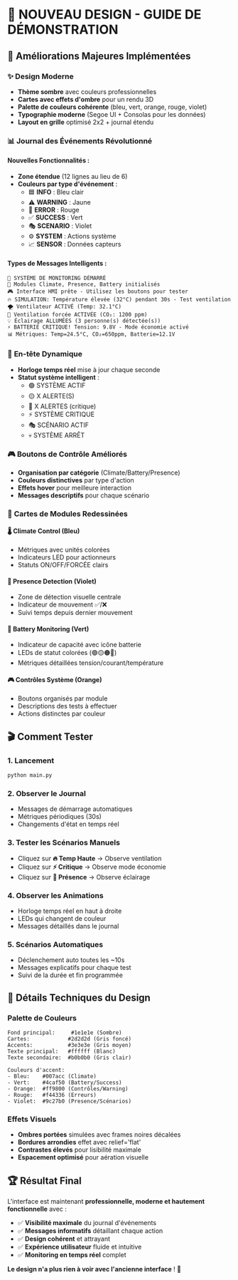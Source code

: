 # 🎨 NOUVEAU DESIGN - GUIDE DE DÉMONSTRATION

## 🚀 Améliorations Majeures Implémentées

### ✨ **Design Moderne**
- **Thème sombre** avec couleurs professionnelles
- **Cartes avec effets d'ombre** pour un rendu 3D
- **Palette de couleurs cohérente** (bleu, vert, orange, rouge, violet)
- **Typographie moderne** (Segoe UI + Consolas pour les données)
- **Layout en grille** optimisé 2x2 + journal étendu

### 📊 **Journal des Événements Révolutionné**

#### Nouvelles Fonctionnalités :
- **Zone étendue** (12 lignes au lieu de 6)
- **Couleurs par type d'événement** :
  - 🟦 **INFO** : Bleu clair
  - ⚠️ **WARNING** : Jaune
  - 🔴 **ERROR** : Rouge
  - ✅ **SUCCESS** : Vert
  - 🎭 **SCENARIO** : Violet
  - ⚙️ **SYSTEM** : Actions système
  - 📈 **SENSOR** : Données capteurs

#### Types de Messages Intelligents :
```
🚀 SYSTÈME DE MONITORING DÉMARRÉ
📡 Modules Climate, Presence, Battery initialisés
🎮 Interface HMI prête - Utilisez les boutons pour tester
🔥 SIMULATION: Température élevée (32°C) pendant 30s - Test ventilation
🌪️ Ventilateur ACTIVÉ (Temp: 32.1°C)
💨 Ventilation forcée ACTIVÉE (CO₂: 1200 ppm)
💡 Éclairage ALLUMÉES (3 personne(s) détectée(s))
⚡ BATTERIE CRITIQUE! Tension: 9.8V - Mode économie activé
📊 Métriques: Temp=24.5°C, CO₂=650ppm, Batterie=12.1V
```

### 🎯 **En-tête Dynamique**
- **Horloge temps réel** mise à jour chaque seconde
- **Statut système intelligent** :
  - 🟢 SYSTÈME ACTIF
  - 🟡 X ALERTE(S)
  - 🚨 X ALERTES (critique)
  - ⚡ SYSTÈME CRITIQUE
  - 🎭 SCÉNARIO ACTIF
  - 💀 SYSTÈME ARRÊT

### 🎮 **Boutons de Contrôle Améliorés**
- **Organisation par catégorie** (Climate/Battery/Presence)
- **Couleurs distinctives** par type d'action
- **Effets hover** pour meilleure interaction
- **Messages descriptifs** pour chaque scénario

### 📱 **Cartes de Modules Redessinées**

#### 🌡️ **Climate Control** (Bleu)
- Métriques avec unités colorées
- Indicateurs LED pour actionneurs
- Statuts ON/OFF/FORCÉE clairs

#### 👥 **Presence Detection** (Violet)  
- Zone de détection visuelle centrale
- Indicateur de mouvement ✅/❌
- Suivi temps depuis dernier mouvement

#### 🔋 **Battery Monitoring** (Vert)
- Indicateur de capacité avec icône batterie
- LEDs de statut colorées (🟢🟡🟠🔴)
- Métriques détaillées tension/courant/température

#### 🎮 **Contrôles Système** (Orange)
- Boutons organisés par module
- Descriptions des tests à effectuer
- Actions distinctes par couleur

## 🎬 **Comment Tester**

### 1. **Lancement**
```bash
python main.py
```

### 2. **Observer le Journal**
- Messages de démarrage automatiques
- Métriques périodiques (30s)
- Changements d'état en temps réel

### 3. **Tester les Scénarios Manuels**
- Cliquez sur **🔥 Temp Haute** → Observe ventilation
- Cliquez sur **⚡ Critique** → Observe mode économie  
- Cliquez sur **👥 Présence** → Observe éclairage

### 4. **Observer les Animations**
- Horloge temps réel en haut à droite
- LEDs qui changent de couleur
- Messages détaillés dans le journal

### 5. **Scénarios Automatiques**
- Déclenchement auto toutes les ~10s
- Messages explicatifs pour chaque test
- Suivi de la durée et fin programmée

## 🎨 **Détails Techniques du Design**

### Palette de Couleurs
```
Fond principal:     #1e1e1e (Sombre)
Cartes:            #2d2d2d (Gris foncé)
Accents:           #3e3e3e (Gris moyen)
Texte principal:   #ffffff (Blanc)
Texte secondaire:  #b0b0b0 (Gris clair)

Couleurs d'accent:
- Bleu:    #007acc (Climate)
- Vert:    #4caf50 (Battery/Success)
- Orange:  #ff9800 (Contrôles/Warning)
- Rouge:   #f44336 (Erreurs)
- Violet:  #9c27b0 (Presence/Scénarios)
```

### Effets Visuels
- **Ombres portées** simulées avec frames noires décalées
- **Bordures arrondies** effet avec relief='flat'
- **Contrastes élevés** pour lisibilité maximale
- **Espacement optimisé** pour aération visuelle

## 🏆 **Résultat Final**

L'interface est maintenant **professionnelle, moderne et hautement fonctionnelle** avec :
- ✅ **Visibilité maximale** du journal d'événements
- ✅ **Messages informatifs** détaillant chaque action
- ✅ **Design cohérent** et attrayant
- ✅ **Expérience utilisateur** fluide et intuitive
- ✅ **Monitoring en temps réel** complet

**Le design n'a plus rien à voir avec l'ancienne interface** ! 🎉